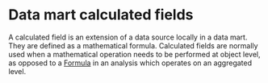 # Data mart calculated fields

A calculated field is an extension of a data source locally in a data mart. They are defined as a mathematical formula.
Calculated fields are normally used when a mathematical operation needs to be performed at object level, as opposed to a [Formula](../analysis/concepts.md#formula) in an analysis which operates on an aggregated level.
